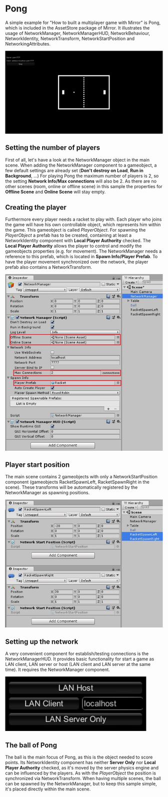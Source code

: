 # Pong

A simple example for "How to built a multiplayer game with Mirror" is Pong,
which is included in the AssetStore package of Mirror. It illustrates the usage
of NetworkManager, NetworkManagerHUD, NetworkBehaviour, NetworkIdentity,
NetworkTransform, NetworkStartPosition and NetworkingAttributes.

![Pong](Pong1.jpg)

## Setting the number of players

First of all, let's have a look at the NetworkManager object in the main scene.
When adding the NetworkManager component to a gameobject, a few default settings
are already set (**Don't destroy on Load**, **Run in Background**, ...) For
playing Pong the maximum number of players is 2, so the setting **Network
Info/Max connections** will also be 2. As there are no other scenes (room,
online or offline scene) in this sample the properties for **Offline Scene** and
**Online Scene** will stay empty.

## Creating the player

Furthermore every player needs a racket to play with. Each player who joins the
game will have his own controllable object, which represents him within the
game. This gameobject is called *PlayerObject*. For spawning the *PlayerObject*
a prefab has to be created, containing at least a NetworkIdentity component with
**Local Player Authority** checked. The **Local Player Authority** allows the
player to control and modify the gameobjects properties (e.g. for movement). The
NetworkManager needs a reference to this prefab, which is located in **Spawn
Info/Player Prefab**. To have the player movement synchronized over the network,
the player prefab also contains a NetworkTransform.

![NetworkManagerSettings](Pong2.jpg)

## Player start position

The main scene contains 2 gameobjects with only a NetworkStartPosition component
(gameobjects RacketSpawnLeft, RacketSpawnRight in the scene). These transforms
will be automatically registered by the NetworkManager as spawning positions.

![NetworkStartPositions](Pong3.jpg)

## Setting up the network

A very convenient component for establish/testing connections is the
NetworkManagerHUD. It provides basic functionality for start a game as LAN
client, LAN server or host (LAN client and LAN server at the same time). It
requires the NetworkManager component.

![NetworkManagerHUD](Pong4.jpg)

## The ball of Pong

The ball is the main focus of Pong, as this is the object needed to score
points. Its NetworkIdentity component has neither **Server Only** nor **Local
Player Authority** checked, as it's moved by the server physics engine and can
be influenced by the players. As with the *PlayerObject* the position is
synchronized via NetworkTransform. When having multiple scenes, the ball can be
spawned by the NetworkManager, but to keep this sample simple, it's placed
directly within the main scene.
